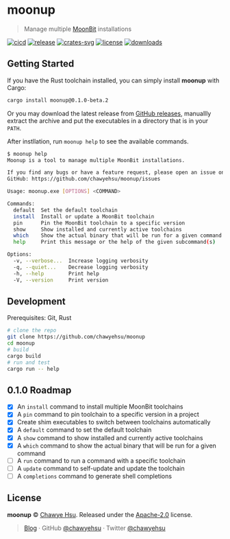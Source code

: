 # moonup

> Manage multiple [MoonBit] installations

[![cicd][cicd-badge]][cicd]
[![release][release-badge]][releases]
[![crates-svg]][crates-url]
[![license][license-badge]](LICENSE)
[![downloads][downloads-badge]][releases]

## Getting Started

If you have the Rust toolchain installed, you can simply install **moonup** with Cargo:

```sh
cargo install moonup@0.1.0-beta.2
```

Or you may download the latest release from [GitHub releases][releases],
manuallly extract the archive and put the executables in a directory that is in your `PATH`.

After instllation, run `moonup help` to see the available commands.

```sh
$ moonup help
Moonup is a tool to manage multiple MoonBit installations.

If you find any bugs or have a feature request, please open an issue on
GitHub: https://github.com/chawyehsu/moonup/issues

Usage: moonup.exe [OPTIONS] <COMMAND>

Commands:
  default  Set the default toolchain
  install  Install or update a MoonBit toolchain
  pin      Pin the MoonBit toolchain to a specific version
  show     Show installed and currently active toolchains
  which    Show the actual binary that will be run for a given command
  help     Print this message or the help of the given subcommand(s)

Options:
  -v, --verbose...  Increase logging verbosity
  -q, --quiet...    Decrease logging verbosity
  -h, --help        Print help
  -V, --version     Print version
```

## Development

Prerequisites: Git, Rust

```sh
# clone the repo
git clone https://github.com/chawyehsu/moonup
cd moonup
# build
cargo build
# run and test
cargo run -- help
```

## 0.1.0 Roadmap

- [x] An `install` command to install multiple MoonBit toolchains
- [x] A `pin` command to pin toolchain to a specific version in a project
- [x] Create shim executables to switch between toolchains automatically
- [x] A `default` command to set the default toolchain
- [x] A `show` command to show installed and currently active toolchains
- [x] A `which` command to show the actual binary that will be run for a given command
- [ ] A `run` command to run a command with a specific toolchain
- [ ] A `update` command to self-update and update the toolchain
- [ ] A `completions` command to generate shell completions

## License

**moonup** © [Chawye Hsu](https://github.com/chawyehsu). Released under the [Apache-2.0](LICENSE) license.

> [Blog](https://chawyehsu.com) · GitHub [@chawyehsu](https://github.com/chawyehsu) · Twitter [@chawyehsu](https://twitter.com/chawyehsu)

[MoonBit]: https://www.moonbitlang.com/
[cicd-badge]: https://github.com/chawyehsu/moonup/workflows/CICD/badge.svg
[cicd]: https://github.com/chawyehsu/moonup/actions/workflows/cicd.yml
[release-badge]: https://img.shields.io/github/v/release/chawyehsu/moonup
[releases]: https://github.com/chawyehsu/moonup/releases/latest
[crates-svg]: https://img.shields.io/crates/v/moonup.svg
[crates-url]: https://crates.io/crates/moonup
[license-badge]: https://img.shields.io/github/license/chawyehsu/moonup
[downloads-badge]: https://img.shields.io/github/downloads/chawyehsu/moonup/total
